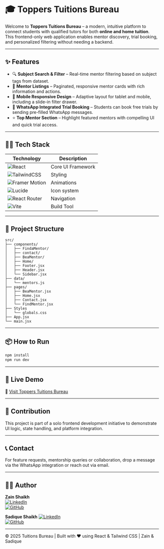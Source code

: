 
# 🎓 Toppers Tuitions Bureau

Welcome to **Toppers Tuitions Bureau** – a modern, intuitive platform to connect students with qualified tutors for both **online and home tuition**. This frontend-only web application enables mentor discovery, trial booking, and personalized filtering without needing a backend.

---

## ✨ Features

- 🔍 **Subject Search & Filter** – Real-time mentor filtering based on subject tags from dataset.
- 🎯 **Mentor Listings** – Paginated, responsive mentor cards with rich information and actions.
- 📱 **Mobile Responsive Design** – Adaptive layout for tablet and mobile, including a slide-in filter drawer.
- 📩 **WhatsApp Integrated Trial Booking** – Students can book free trials by sending pre-filled WhatsApp messages.
- ⭐ **Top Mentor Section** – Highlight featured mentors with compelling UI and quick trial access.

---

## 🧑‍💻 Tech Stack

| Technology | Description |
|------------|-------------|
| ![React](https://img.shields.io/badge/React-20232A?style=for-the-badge&logo=react&logoColor=61DAFB) | Core UI Framework |
| ![TailwindCSS](https://img.shields.io/badge/Tailwind_CSS-38B2AC?style=for-the-badge&logo=tailwind-css&logoColor=white) | Styling |
| ![Framer Motion](https://img.shields.io/badge/Framer_Motion-EF008C?style=for-the-badge&logo=framer&logoColor=white) | Animations |
| ![Lucide](https://img.shields.io/badge/Lucide-000000?style=for-the-badge&logo=lucide&logoColor=white) | Icon system |
| ![React Router](https://img.shields.io/badge/React_Router-CA4245?style=for-the-badge&logo=react-router&logoColor=white) | Navigation |
| ![Vite](https://img.shields.io/badge/Vite-646CFF?style=for-the-badge&logo=vite&logoColor=white) | Build Tool |

---

## 📁 Project Structure

```
src/
├── components/
│   ├── FindaMentor/
│   ├── contact/
│   ├── BeaMentor/
│   ├── Home/
│   ├── Footer.jsx
│   ├── Header.jsx
│   └── Sidebar.jsx
├── data/
│   └── mentors.js
├── pages/
│   ├── BeaMentor.jsx
│   ├── Home.jsx
│   ├── Contact.jsx 
│   └── FindMentor.jsx
├── Styles
│   └── globals.css
├── App.jsx
└── main.jsx
```

---

## 📦 How to Run

```bash
npm install
npm run dev
```

---
## 🚀 Live Demo

🔗 [Visit Toppers Tuitions Bureau](https://topperstuitionbureau.com)

---

## 🤝 Contribution

This project is part of a solo frontend development initiative to demonstrate UI logic, state handling, and platform integration.

---

## 📞 Contact

For feature requests, mentorship queries or collaboration, drop a message via the WhatsApp integration or reach out via email.

---

## 🧑‍💻 Author

**Zain Shaikh**  
[![LinkedIn](https://img.shields.io/badge/LinkedIn-0077B5?style=flat&logo=linkedin&logoColor=white)](https://www.linkedin.com/in/zainshaikh21)  
[![GitHub](https://img.shields.io/badge/GitHub-181717?style=flat&logo=github&logoColor=white)](https://github.com/zedd21)

**Sadique Shaikh**
[![LinkedIn](https://img.shields.io/badge/LinkedIn-0077B5?style=flat&logo=linkedin&logoColor=white)](https://www.linkedin.com/in/sk-sadique-13376119b/)  
[![GitHub](https://img.shields.io/badge/GitHub-181717?style=flat&logo=github&logoColor=white)](https://github.com/SK-2526)

---

© 2025 Tuitions Bureau | Built with ❤️ using React & Tailwind CSS | Zain & Sadique

